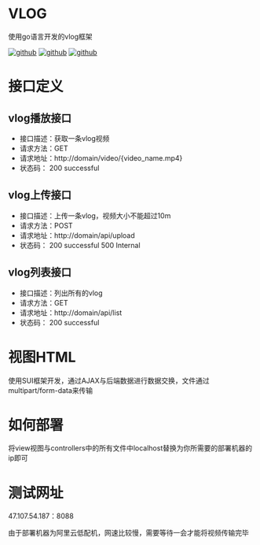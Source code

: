 # VLOG
使用go语言开发的vlog框架

[![github](https://badgen.net/badge/golang/1.13/green)](https://github.com/golang/go)
[![github](https://badgen.net/badge/build/passing/green)](#)
[![github](https://badgen.net/badge/license/GUN/green)](https://github.com/Rejudge-F/ShortLink/blob/master/LICENSE)

# 接口定义
## vlog播放接口
- 接口描述：获取一条vlog视频
- 请求方法：GET
- 请求地址：http://domain/video/{video_name.mp4}
- 状态码：  200 successful

## vlog上传接口
- 接口描述：上传一条vlog，视频大小不能超过10m
- 请求方法：POST
- 请求地址：http://domain/api/upload
- 状态码：  200 successful 500 Internal

## vlog列表接口
- 接口描述：列出所有的vlog
- 请求方法：GET
- 请求地址：http://domain/api/list
- 状态码：  200 successful

# 视图HTML
使用SUI框架开发，通过AJAX与后端数据进行数据交换，文件通过multipart/form-data来传输

# 如何部署
将view视图与controllers中的所有文件中localhost替换为你所需要的部署机器的ip即可

# 测试网址

47.107.54.187：8088

由于部署机器为阿里云低配机，网速比较慢，需要等待一会才能将视频传输完毕
